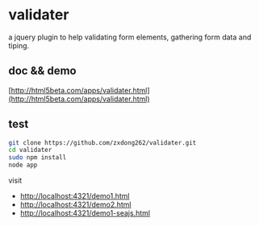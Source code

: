 # validater

a jquery plugin to help validating form elements, gathering form data and tiping.

## doc && demo

[http://html5beta.com/apps/validater.html](http://html5beta.com/apps/validater.html)

## test

```bash
git clone https://github.com/zxdong262/validater.git
cd validater
sudo npm install
node app
```

visit 

- [http://localhost:4321/demo1.html](http://localhost:4321/demo1.html)
- [http://localhost:4321/demo2.html](http://localhost:4321/demo2.html)
- [http://localhost:4321/demo1-seajs.html](http://localhost:4321/demo1-seajs.html)